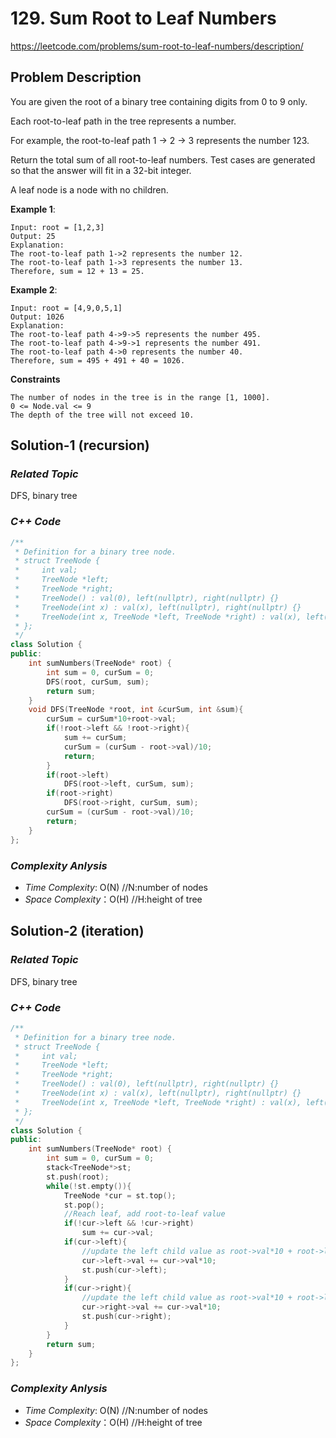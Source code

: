 # 129. Sum Root to Leaf Numbers
https://leetcode.com/problems/sum-root-to-leaf-numbers/description/

## Problem Description

You are given the root of a binary tree containing digits from 0 to 9 only.

Each root-to-leaf path in the tree represents a number.

For example, the root-to-leaf path 1 -> 2 -> 3 represents the number 123.

Return the total sum of all root-to-leaf numbers. Test cases are generated so that the answer will fit in a 32-bit integer.

A leaf node is a node with no children.



**Example 1**:
```
Input: root = [1,2,3]
Output: 25
Explanation:
The root-to-leaf path 1->2 represents the number 12.
The root-to-leaf path 1->3 represents the number 13.
Therefore, sum = 12 + 13 = 25.
```
**Example 2**:
```
Input: root = [4,9,0,5,1]
Output: 1026
Explanation:
The root-to-leaf path 4->9->5 represents the number 495.
The root-to-leaf path 4->9->1 represents the number 491.
The root-to-leaf path 4->0 represents the number 40.
Therefore, sum = 495 + 491 + 40 = 1026.
```

**Constraints**
```
The number of nodes in the tree is in the range [1, 1000].
0 <= Node.val <= 9
The depth of the tree will not exceed 10.
```

## Solution-1 (recursion)

### _Related Topic_
   DFS, binary tree

### _C++ Code_
```cpp
/**
 * Definition for a binary tree node.
 * struct TreeNode {
 *     int val;
 *     TreeNode *left;
 *     TreeNode *right;
 *     TreeNode() : val(0), left(nullptr), right(nullptr) {}
 *     TreeNode(int x) : val(x), left(nullptr), right(nullptr) {}
 *     TreeNode(int x, TreeNode *left, TreeNode *right) : val(x), left(left), right(right) {}
 * };
 */
class Solution {
public:
    int sumNumbers(TreeNode* root) {
        int sum = 0, curSum = 0;
        DFS(root, curSum, sum);
        return sum;
    }
    void DFS(TreeNode *root, int &curSum, int &sum){
        curSum = curSum*10+root->val;
        if(!root->left && !root->right){
            sum += curSum;
            curSum = (curSum - root->val)/10;
            return;
        }
        if(root->left)
            DFS(root->left, curSum, sum);
        if(root->right)
            DFS(root->right, curSum, sum);
        curSum = (curSum - root->val)/10;
        return;
    }
};
```

### _Complexity Anlysis_
- _Time Complexity_: O(N)  //N:number of nodes
- _Space Complexity_：O(H) //H:height of tree

## Solution-2 (iteration)

### _Related Topic_
   DFS, binary tree

### _C++ Code_
```cpp
/**
 * Definition for a binary tree node.
 * struct TreeNode {
 *     int val;
 *     TreeNode *left;
 *     TreeNode *right;
 *     TreeNode() : val(0), left(nullptr), right(nullptr) {}
 *     TreeNode(int x) : val(x), left(nullptr), right(nullptr) {}
 *     TreeNode(int x, TreeNode *left, TreeNode *right) : val(x), left(left), right(right) {}
 * };
 */
class Solution {
public:
    int sumNumbers(TreeNode* root) {
        int sum = 0, curSum = 0;
        stack<TreeNode*>st;
        st.push(root);
        while(!st.empty()){
            TreeNode *cur = st.top();
            st.pop();
            //Reach leaf, add root-to-leaf value
            if(!cur->left && !cur->right)
                sum += cur->val;
            if(cur->left){
                //update the left child value as root->val*10 + root->left 
                cur->left->val += cur->val*10;
                st.push(cur->left);
            }
            if(cur->right){
                //update the left child value as root->val*10 + root->left 
                cur->right->val += cur->val*10;
                st.push(cur->right);
            }
        }
        return sum;
    }
};
```

### _Complexity Anlysis_
- _Time Complexity_: O(N)  //N:number of nodes
- _Space Complexity_：O(H) //H:height of tree

